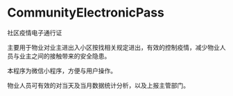 # CommunityElectronicPass
社区疫情电子通行证

主要用于物业对业主进出入小区按找相关规定进出，有效的控制疫情，减少物业人员与业主之间的接触带来的安全隐患。

本程序为微信小程序，方便与用户操作。

物业人员可有效的对当天及当月数据统计分析，以及上报主管部门。
